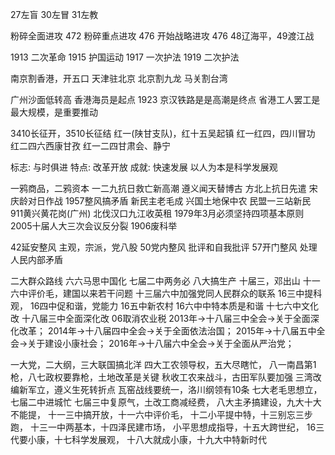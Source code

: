 27左盲
30左冒
31左教

粉碎全面进攻 472
粉碎重点进攻 476
开始战略进攻  476
48辽海平，49渡江战

1913 二次革命
1915 护国运动
1917 一次护法
1919 二次护法

南京割香港，开五口
天津驻北京
北京割九龙
马关割台湾

广州沙面低转高
香港海员是起点
1923 京汉铁路是是高潮是终点
省港工人罢工是最大规模，是重要推动


3410长征开，3510长征结
红一(陕甘支队)，红十五吴起镇
红一红四，四川冒功
红二四六西康甘孜
红一二四甘肃会、静宁

标志: 与时俱进
特点: 改革开放
成就: 快速发展
以人为本是科学发展观


一鸦商品，二鸦资本
一二九抗日救亡新高潮
遵义闻天替博古
方北上抗日先遣
宋庆龄对日作战
1957整风搞矛盾
新民主老毛成
兴国土地保中农
民盟一三站新民
911黄兴黄花岗(广州)
北伐汉口九江收英租
1979年3月必须坚持四项基本原则
2005十届人大三次会议反分裂
1906废科举


42延安整风 主观，宗派，党八股
50党内整风 批评和自我批评
57开门整风  处理人民内部矛盾


二大群众路线
六六马思中国化
七届二中两务必
八大搞生产
十届三，邓出山
十一六中评价毛，建国以来若干问题
十三届六中加强党同人民群众的联系
16三中提科观，
16四中促和谐，党能力
16五中新农村
16六中中特本质是和谐
十七六中文化改
十八届三中全面深化改
06取消农业税
2013年→十八届三中全会→关于全面深化改革；
2014年→十八届四中全会→关于全面依法治国；
2015年→十八届五中全会→关于建设小康社会；
2016年→十八届六中全会→关于全面从严治党；


一大党，二大纲，三大联国搞北洋
四大工农领导权，五大尽瞎忙，
八一南昌第1枪，八七政权要靠枪，土地改革是关键
秋收工农来战斗，古田军队要加强
三湾改编新军立，遵义生死转折点
瓦窑战线要统一，洛川纲领有10条
七大老毛思想立，七届二中进城忙
七届三中复原气，土改工商减经费，
八大主矛搞建设，九大十大不能提，
十一三中搞开放，十一六中评价毛，
十二小平提中特，十三别忘三步跑，
十三一中两基本，十四泽民建市场，
小平思想成指导，十五大跨世纪，
16三代要小康，十七科学发展观，
十八大就成小康，十九大中特新时代